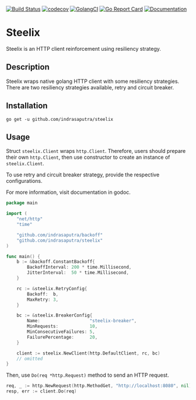 [![Build Status](https://travis-ci.com/indrasaputra/steelix.svg?branch=master)](https://travis-ci.com/indrasaputra/steelix)
[![codecov](https://codecov.io/gh/indrasaputra/steelix/branch/master/graph/badge.svg)](https://codecov.io/gh/indrasaputra/steelix)
[![GolangCI](https://golangci.com/badges/github.com/indrasaputra/steelix.svg)](https://golangci.com)
[![Go Report Card](https://goreportcard.com/badge/github.com/indrasaputra/steelix)](https://goreportcard.com/report/github.com/indrasaputra/steelix)
[![Documentation](https://godoc.org/github.com/indrasaputra/steelix?status.svg)](http://godoc.org/github.com/indrasaputra/steelix)

# Steelix

Steelix is an HTTP client reinforcement using resiliency strategy.

## Description

Steelix wraps native golang HTTP client with some resiliency strategies. There are two resiliency strategies available, retry and circuit breaker.

## Installation

```
go get -u github.com/indrasaputra/steelix
```

## Usage

Struct `steelix.Client` wraps `http.Client`. Therefore, users should prepare their own `http.Client`, then use constructor to create an instance of `steelix.Client`.

To use retry and circuit breaker strategy, provide the respective configurations.

For more information, visit documentation in godoc.

```go
package main

import (
	"net/http"
	"time"

	"github.com/indrasaputra/backoff"
	"github.com/indrasaputra/steelix"
)

func main() {
	b := &backoff.ConstantBackoff{
		BackoffInterval: 200 * time.Millisecond,
		JitterInterval:  50 * time.Millisecond,
	}

	rc := &steelix.RetryConfig{
		Backoff:  b,
		MaxRetry: 3,
	}

	bc := &steelix.BreakerConfig{
		Name:                   "steelix-breaker",
		MinRequests:            10,
		MinConsecutiveFailures: 5,
		FailurePercentage:      20,
	}

	client := steelix.NewClient(http.DefaultClient, rc, bc)
	// omitted
}
```

Then, use `Do(req *http.Request)` method to send an HTTP request.

```go
req, _ := http.NewRequest(http.MethodGet, "http://localhost:8080", nil)
resp, err := client.Do(req)
```